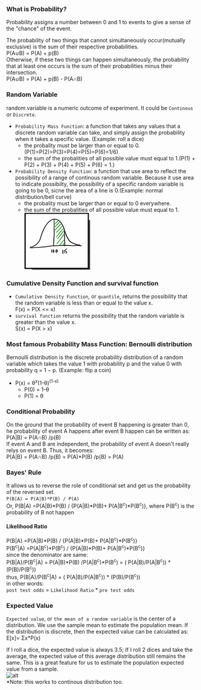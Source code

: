 ### What is Probability?      
Probability assigns a number between 0 and 1 to events to give a sense of the "chance" of the event. 

The probability of two things that cannot simultaneously occur(mutually exclusive) is the sum of their respective probabilities.     
P(A∪B) = P(A) + p(B)    
Otherwise, if these two things can happen simultaneously, the probability that at least one occurs is the sum of their probabilities minus their intersection.    
P(A∪B) = P(A) + p(B) - P(A∩B)    


### Random Variable
random variable is a numeric outcome of experiment. It could be ```Continous``` or ```Discrete```.  
* ```Probability Mass Function```: a function that takes any values that a discrete random variable can take, and simply assign the probability when it takes a specific value. (Example: roll a dice)
     * the probality must be larger than or equal to 0.(P(1)=P(2)=P(3)=P(4)=P(5)=P(6)=1/6)
     * the sum of the probalities of all possible value must equal to 1.(P(1) + P(2) +  P(3) +  P(4) +  P(5) + P(6) = 1.)       
* ```Probability Density Function```: a function that use area to reflect the possibility of a range of continous random variable. Because it use area to indicate possibilty, the possibility of a specific random variable is going to be 0, sicne the area of a line is 0.(Example: normal distribution/bell curve)
     * the probality must be larger than or equal to 0 everywhere.
     * the sum of the probalities of all possible value must equal to 1.                                         
![alt](https://github.com/versehe/AB_Testing_Notebook/blob/master/Statistical%20Inference/01.%20Probability/bell%20curve.PNG)         
### Cumulative Density Function and survival function
* ```Cumulative Density Function```, or ```quantile```,  returns the possibility that the random variable is less than or equal to the value x.        
F(x) = P(X <= x)    
* ```survival function``` returns the possibility that the random variable is greater than the value x.                    
S(x) = P(X > x)    


### Most famous Probability Mass Function: Bernoulli distribution
Bernoulli distribution is the discrete probability distribution of a random variable which takes the value 1 with probability p and the value 0 with probability q = 1 − p. (Example: flip a coin)               
* P(x) = θ<sup>x</sup>(1-θ)<sup>(1-x)</sup>                 
     * P(0) = 1-θ         
     * P(1) = θ              

### Conditional Probability
On the ground that the probability of event B happening is greater than 0, he probability of event A happens after event B happen can be written as:                 
P(A|B) = P(A∩B) /p(B)                      
If event A and B are independent, the probability of event A doesn't really relys on event B. Thus, it becomes:         
P(A|B) = P(A∩B) /p(B)  =  P(A)*P(B) /p(B) = P(A)       

### Bayes' Rule
It allows us to reverse the role of conditional set and get us the probability of the reversed set.              
```P(B|A) = P(A|B)*P(B) / P(A)```              
Or, P(B|A) =P(A|B)*P(B) / {P(A|B)*P(B)+ P(A|B<sup>c</sup>)*P(B<sup>c</sup>)}, where P(B<sup>c</sup>) is the probability of B not happen
#### Likelihood Ratio
P(B|A) =P(A|B)*P(B) / {P(A|B)*P(B)+ P(A|B<sup>c</sup>)*P(B<sup>c</sup>)}                  
P(B<sup>c</sup>|A) =P(A|B<sup>c</sup>)*P(B<sup>c</sup>) / {P(A|B)*P(B)+ P(A|B<sup>c</sup>)*P(B<sup>c</sup>)}      
since the denominator are same:                   
P(B|A)/P(B<sup>c</sup>|A) = P(A|B)*P(B) /P(A|B<sup>c</sup>)*P(B<sup>c</sup>)  = ( P(A|B)/P(A|B<sup>c</sup>)) * (P(B)/P(B<sup>c</sup>))              
thus, P(B|A)/P(B<sup>c</sup>|A) = ( P(A|B)/P(A|B<sup>c</sup>)) * (P(B)/P(B<sup>c</sup>))     
in other words:                   
```post test odds```  = ```Likelihood Ratio``` * ```pre test odds```          

### Expected Value
```Expected value```, or ```the mean of a random variable``` is the center of a distribution. We use the sample mean to estimate the population mean. If the distribution is discrete, then the expected value can be calculated as:         
E[x]= Σx*P(x)                       

If I roll a dice, the expected value is always 3.5; If I roll 2 dices and take the average, the expected value of this average distribution still remains the same. This is a great feature for us to estimate the population expected value from a sample.                           
![alt](https://github.com/versehe/AB_Testing_Notebook/blob/master/Statistical%20Inference/01.%20Probability/roll_dice_example.PNG)  
*Note: this works to continous distribution too.
